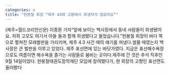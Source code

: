 ```yaml
---
categories: a
title: "현봉철 회장 “제주 43때 고향에서 희생자가 많았어요”"
---
```

(제주=월드코리안신문) 이종환 기자&ldquo;앞에 보이는 백사장에서 동네 사람들이 희생됐어요. 저희 고모도 여기서 아들 둘과 함께 희생됐다고 들었습니다.&rdquo;현봉철 회장이 바다 쪽으로 펼쳐진 모래벌판을 가리키며, 제주 4.3 사건 때의 얘기를 꺼냈다.썰물 때였는지 백사장은 큰 벌판을 이루고 있었다. 제주 표선면에 있는 바닷가였다. 지금은 표선해수욕장으로도 여름이면 해수욕을 즐기는 사람들로 붐비는 곳이다.제주에 간 것은 추석 직후인 9월 14일이었다. 현봉철태권도장학재단 모임에 참여했다가, 현 회장의 고향인 표선면도 둘러봤다